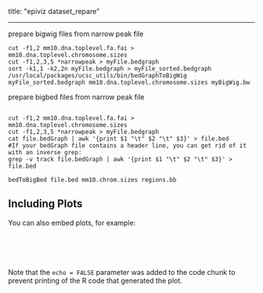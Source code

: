 
title: "epiviz dataset_repare"

---
prepare bigwig files from narrow peak file

```{r setup, include=FALSE}
cut -f1,2 mm10.dna.toplevel.fa.fai > mm10.dna.toplevel.chromosome.sizes
cut -f1,2,3,5 *narrowpeak > myFile.bedgraph
sort -k1,1 -k2,2n myFile.bedgraph > myFile_sorted.bedgraph
/usr/local/packages/ucsc_utils/bin/bedGraphToBigWig myFile_sorted.bedgraph mm10.dna.toplevel.chromosome.sizes myBigWig.bw

```

prepare bigbed files from narrow peak file


```{r cars}

cut -f1,2 mm10.dna.toplevel.fa.fai > mm10.dna.toplevel.chromosome.sizes
cut -f1,2,3,5 *narrowpeak > myFile.bedgraph
cat file.bedGraph | awk '{print $1 "\t" $2 "\t" $3}' > file.bed
#If your bedGraph file contains a header line, you can get rid of it with an inverse grep:
grep -v track file.bedGraph | awk '{print $1 "\t" $2 "\t" $3}' > file.bed

bedToBigBed file.bed mm10.chrom.sizes regions.bb
```

## Including Plots

You can also embed plots, for example:

```{r pressure, echo=FALSE}





```

Note that the `echo = FALSE` parameter was added to the code chunk to prevent printing of the R code that generated the plot.
